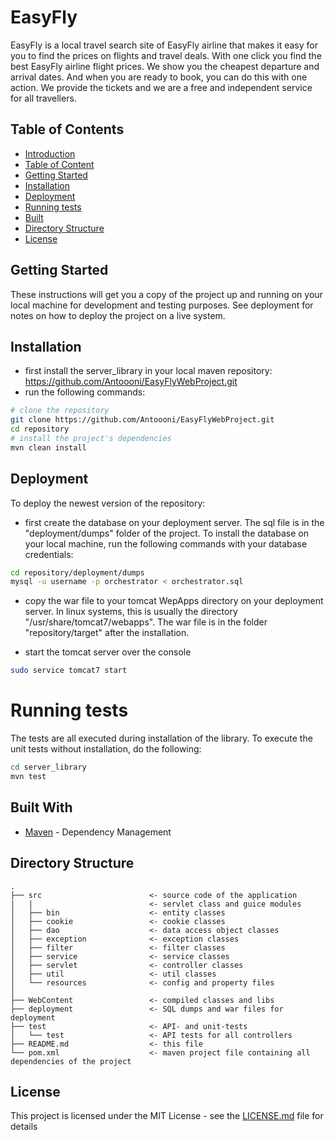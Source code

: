 # EasyFly
EasyFly is a local travel search site of EasyFly airline that makes it easy for you to find the prices on flights and travel deals. 
With one click you find the best EasyFly airline flight prices. We show you the cheapest departure and arrival dates. 
And when you are ready to book, you can do this with one action. We provide the tickets and we are a free and independent service for all travellers.
## Table of Contents

- [Introduction](#EasyFly)
- [Table of Content](#table-of-contents)
- [Getting Started](#getting-started)
- [Installation](#installation)
- [Deployment](#deployment)
- [Running tests](#running-tests)
- [Built](#built-with)
- [Directory Structure](#directory-structure)
- [License](#license)

## Getting Started
These instructions will get you a copy of the project up and running on your local machine for development and testing purposes. See deployment for notes on how to deploy the project on a live system.
## Installation

- first install the server_library in your local maven repository: https://github.com/Antoooni/EasyFlyWebProject.git
- run the following commands:

```bash
# clone the repository
git clone https://github.com/Antoooni/EasyFlyWebProject.git
cd repository
# install the project's dependencies
mvn clean install
```

## Deployment

To deploy the newest version of the repository:

- first create the database on your deployment server. The sql file is in the "deployment/dumps" folder of the project. To install the database on your local machine, run the following commands with your database credentials:

```bash
cd repository/deployment/dumps
mysql -u username -p orchestrator < orchestrator.sql
```

- copy the war file to your tomcat WepApps directory on your deployment server. In linux systems, this is usually the directory "/usr/share/tomcat7/webapps". The war file is in the folder "repository/target" after the installation.

- start the tomcat server over the console

```bash
sudo service tomcat7 start
```

# Running tests

The tests are all executed during installation of the library. To execute the unit tests
without installation, do the following:

```bash
cd server_library
mvn test
```

## Built With

* [Maven](https://maven.apache.org/) - Dependency Management


## Directory Structure

```
.
├── src                        <- source code of the application
|   |                          <- servlet class and guice modules 
│   ├── bin                    <- entity classes
│   ├── cookie                 <- cookie classes
│   ├── dao                    <- data access object classes
│   ├── exception              <- exception classes
│   ├── filter                 <- filter classes
│   ├── service                <- service classes
│   ├── servlet                <- controller classes
│   ├── util                   <- util classes
│   └── resources              <- config and property files
│   
├── WebContent                 <- compiled classes and libs
├── deployment                 <- SQL dumps and war files for deployment
├── test                       <- API- and unit-tests
│   └── test                   <- API tests for all controllers
├── README.md                  <- this file
└── pom.xml                    <- maven project file containing all dependencies of the project
```

## License

This project is licensed under the MIT License - see the [LICENSE.md](LICENSE.md) file for details

